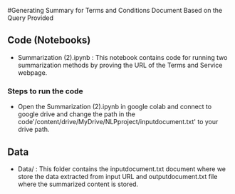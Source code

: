 #Generating Summary for Terms and Conditions Document Based on the Query Provided


## Code (Notebooks)
- Summarization (2).ipynb : This notebook contains code for running two summarization methods by proving the URL of the Terms and Service webpage.

### Steps to run the code
- Open the Summarization (2).ipynb in google colab and connect to google drive and change the path in the code'/content/drive/MyDrive/NLPproject/inputdocument.txt' to your drive path.

## Data
- Data/ : This folder contains the inputdocument.txt document where we store the data extracted from input URL and outputdocument.txt file where the summarized content is stored. 

